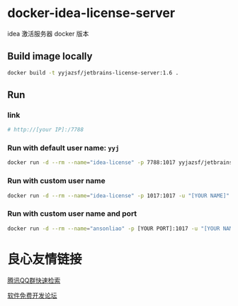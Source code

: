 # docker-idea-license-server

idea 激活服务器 docker 版本

## Build image locally

```bash
docker build -t yyjazsf/jetbrains-license-server:1.6 .
```

## Run

### link

```bash
# http://[your IP]:/7788
```

### Run with default user name: `yyj`

```bash
docker run -d --rm --name="idea-license" -p 7788:1017 yyjazsf/jetbrains-license-server:1.6
```

### Run with custom user name

```bash
docker run -d --rm --name="idea-license" -p 1017:1017 -u "[YOUR NAME]" yyjazsf/jetbrains-license-server:1.6
```

### Run with custom user name and port

```bash
docker run -d --rm --name="ansonliao" -p [YOUR PORT]:1017 -u "[YOUR NAME]" yyjazsf/jetbrains-license-server:1.6
```


 # 良心友情链接

[腾讯QQ群快速检索](http://u.720life.cn/s/8cf73f7c)

[软件免费开发论坛](http://u.720life.cn/s/bbb01dc0)
